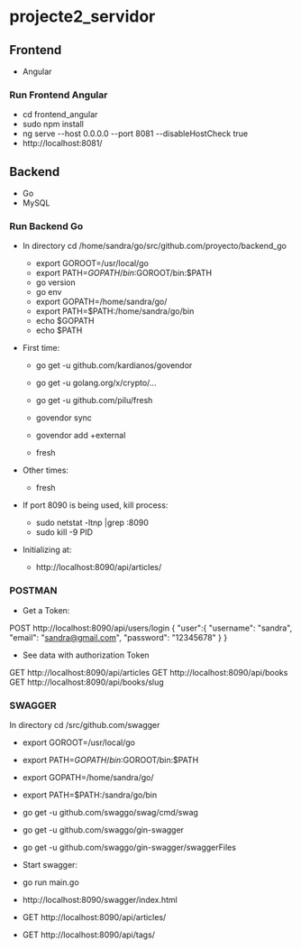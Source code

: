 # projecte2_servidor

## Frontend

- Angular 

### Run Frontend Angular

- cd frontend_angular
- sudo npm install
- ng serve --host 0.0.0.0 --port 8081 --disableHostCheck true
- http://localhost:8081/

## Backend 

- Go 
- MySQL

### Run Backend Go

- In directory cd /home/sandra/go/src/github.com/proyecto/backend_go

  - export GOROOT=/usr/local/go
  - export PATH=$GOPATH/bin:$GOROOT/bin:$PATH
  - go version
  - go env
  - export GOPATH=/home/sandra/go/
  - export PATH=$PATH:/home/sandra/go/bin
  - echo $GOPATH
  - echo $PATH

- First time:

  - go get -u github.com/kardianos/govendor
  - go get -u golang.org/x/crypto/...
  - go get -u github.com/pilu/fresh

  - govendor sync
  - govendor add +external
  - fresh

- Other times:

  - fresh

- If port 8090 is being used, kill process:

  - sudo netstat -ltnp |grep :8090
  - sudo kill -9 PID

- Initializing at:

  - http://localhost:8090/api/articles/

###  POSTMAN

- Get a Token:

POST http://localhost:8090/api/users/login
{
  "user":{
    "username": "sandra",
    "email": "sandra@gmail.com",
    "password": "12345678"
  }
}

- See data with authorization Token

GET http://localhost:8090/api/articles
GET http://localhost:8090/api/books
GET http://localhost:8090/api/books/slug

### SWAGGER

In directory cd /src/github.com/swagger

- export GOROOT=/usr/local/go
- export PATH=$GOPATH/bin:$GOROOT/bin:$PATH
- export GOPATH=/home/sandra/go/
- export PATH=$PATH:/sandra/go/bin


- go get -u github.com/swaggo/swag/cmd/swag
- go get -u github.com/swaggo/gin-swagger
- go get -u github.com/swaggo/gin-swagger/swaggerFiles

- Start swagger:

- go run main.go

- http://localhost:8090/swagger/index.html
- GET  http://localhost:8090/api/articles/
- GET  http://localhost:8090/api/tags/













